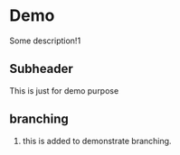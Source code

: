 # Demo

Some description!1

## Subheader

This is just for demo purpose

## branching

1. this is added to demonstrate branching.

